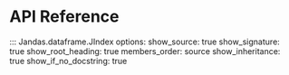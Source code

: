 # API Reference

::: Jandas.dataframe.JIndex
    options:
        show_source: true
        show_signature: true
        show_root_heading: true
        members_order: source
        show_inheritance: true
        show_if_no_docstring: true